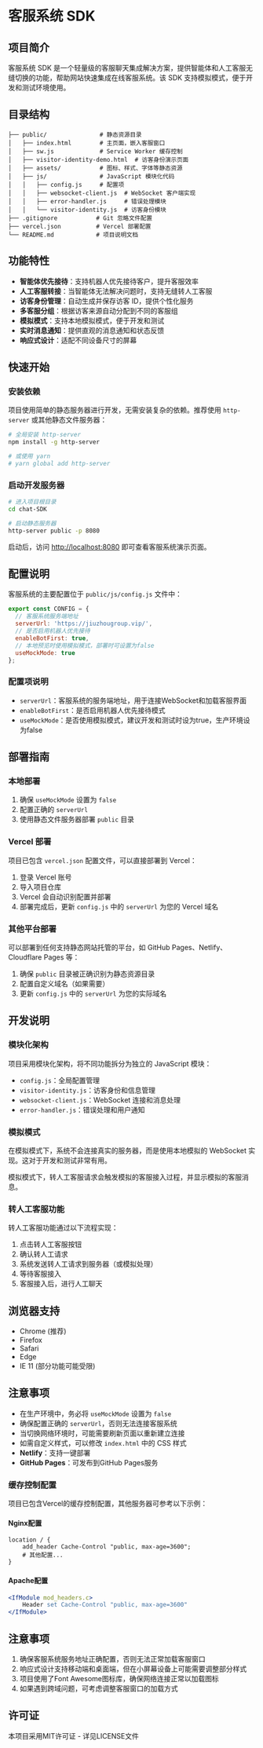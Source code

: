 # 客服系统 SDK

## 项目简介

客服系统 SDK 是一个轻量级的客服聊天集成解决方案，提供智能体和人工客服无缝切换的功能，帮助网站快速集成在线客服系统。该 SDK 支持模拟模式，便于开发和测试环境使用。

## 目录结构

```
├── public/               # 静态资源目录
│   ├── index.html        # 主页面，嵌入客服窗口
│   ├── sw.js             # Service Worker 缓存控制
│   ├── visitor-identity-demo.html  # 访客身份演示页面
│   ├── assets/           # 图标、样式、字体等静态资源
│   ├── js/               # JavaScript 模块化代码
│   │   ├── config.js     # 配置项
│   │   ├── websocket-client.js  # WebSocket 客户端实现
│   │   ├── error-handler.js     # 错误处理模块
│   │   └── visitor-identity.js  # 访客身份模块
├── .gitignore           # Git 忽略文件配置
├── vercel.json          # Vercel 部署配置
└── README.md            # 项目说明文档
```

## 功能特性

- **智能体优先接待**：支持机器人优先接待客户，提升客服效率
- **人工客服转接**：当智能体无法解决问题时，支持无缝转人工客服
- **访客身份管理**：自动生成并保存访客 ID，提供个性化服务
- **多客服分组**：根据访客来源自动分配到不同的客服组
- **模拟模式**：支持本地模拟模式，便于开发和测试
- **实时消息通知**：提供直观的消息通知和状态反馈
- **响应式设计**：适配不同设备尺寸的屏幕

## 快速开始

### 安装依赖

项目使用简单的静态服务器进行开发，无需安装复杂的依赖。推荐使用 `http-server` 或其他静态文件服务器：

```bash
# 全局安装 http-server
npm install -g http-server

# 或使用 yarn
# yarn global add http-server
```

### 启动开发服务器

```bash
# 进入项目根目录
cd chat-SDK

# 启动静态服务器
http-server public -p 8080
```

启动后，访问 [http://localhost:8080](http://localhost:8080) 即可查看客服系统演示页面。

## 配置说明

客服系统的主要配置位于 `public/js/config.js` 文件中：

```javascript
export const CONFIG = {
  // 客服系统服务端地址
  serverUrl: 'https://jiuzhougroup.vip/',
  // 是否启用机器人优先接待
  enableBotFirst: true,
  // 本地预览时使用模拟模式，部署时可设置为false
  useMockMode: true
};
```

### 配置项说明

- `serverUrl`：客服系统的服务端地址，用于连接WebSocket和加载客服界面
- `enableBotFirst`：是否启用机器人优先接待模式
- `useMockMode`：是否使用模拟模式，建议开发和测试时设为true，生产环境设为false

## 部署指南

### 本地部署

1. 确保 `useMockMode` 设置为 `false`
2. 配置正确的 `serverUrl`
3. 使用静态文件服务器部署 `public` 目录

### Vercel 部署

项目已包含 `vercel.json` 配置文件，可以直接部署到 Vercel：

1. 登录 Vercel 账号
2. 导入项目仓库
3. Vercel 会自动识别配置并部署
4. 部署完成后，更新 `config.js` 中的 `serverUrl` 为您的 Vercel 域名

### 其他平台部署

可以部署到任何支持静态网站托管的平台，如 GitHub Pages、Netlify、Cloudflare Pages 等：

1. 确保 `public` 目录被正确识别为静态资源目录
2. 配置自定义域名（如果需要）
3. 更新 `config.js` 中的 `serverUrl` 为您的实际域名

## 开发说明

### 模块化架构

项目采用模块化架构，将不同功能拆分为独立的 JavaScript 模块：

- `config.js`：全局配置管理
- `visitor-identity.js`：访客身份和信息管理
- `websocket-client.js`：WebSocket 连接和消息处理
- `error-handler.js`：错误处理和用户通知

### 模拟模式

在模拟模式下，系统不会连接真实的服务器，而是使用本地模拟的 WebSocket 实现。这对于开发和测试非常有用。

模拟模式下，转人工客服请求会触发模拟的客服接入过程，并显示模拟的客服消息。

### 转人工客服功能

转人工客服功能通过以下流程实现：

1. 点击转人工客服按钮
2. 确认转人工请求
3. 系统发送转人工请求到服务器（或模拟处理）
4. 等待客服接入
5. 客服接入后，进行人工聊天

## 浏览器支持

- Chrome (推荐)
- Firefox
- Safari
- Edge
- IE 11 (部分功能可能受限)

## 注意事项

- 在生产环境中，务必将 `useMockMode` 设置为 `false`
- 确保配置正确的 `serverUrl`，否则无法连接客服系统
- 当切换网络环境时，可能需要刷新页面以重新建立连接
- 如需自定义样式，可以修改 `index.html` 中的 CSS 样式
- **Netlify**：支持一键部署
- **GitHub Pages**：可发布到GitHub Pages服务

### 缓存控制配置

项目已包含Vercel的缓存控制配置，其他服务器可参考以下示例：

#### Nginx配置
```nginx
location / {
    add_header Cache-Control "public, max-age=3600";
    # 其他配置...
}
```

#### Apache配置
```apache
<IfModule mod_headers.c>
    Header set Cache-Control "public, max-age=3600"
</IfModule>
```

## 注意事项

1. 确保客服系统服务地址正确配置，否则无法正常加载客服窗口
2. 响应式设计支持移动端和桌面端，但在小屏幕设备上可能需要调整部分样式
3. 项目使用了Font Awesome图标库，确保网络连接正常以加载图标
4. 如果遇到跨域问题，可考虑调整客服窗口的加载方式

## 许可证

本项目采用MIT许可证 - 详见LICENSE文件